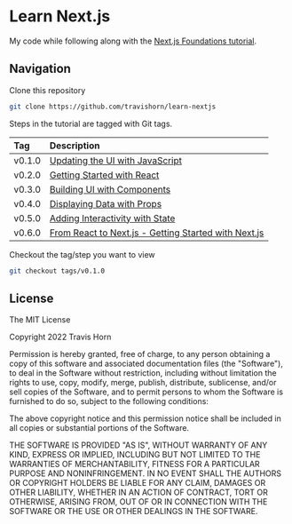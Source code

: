 # Learn Next.js

My code while following along with the [Next.js Foundations
tutorial](https://nextjs.org/learn/foundations/about-nextjs).

## Navigation

Clone this repository

```bash
git clone https://github.com/travishorn/learn-nextjs
```

Steps in the tutorial are tagged with Git tags.

| Tag    | Description                                                                                                                                   |
|:-------|:----------------------------------------------------------------------------------------------------------------------------------------------|
| v0.1.0 | [Updating the UI with JavaScript](https://nextjs.org/learn/foundations/from-javascript-to-react/updating-ui-with-javascript)                  |
| v0.2.0 | [Getting Started with React](https://nextjs.org/learn/foundations/from-javascript-to-react/getting-started-with-react)                        |
| v0.3.0 | [Building UI with Components](https://nextjs.org/learn/foundations/from-javascript-to-react/building-ui-with-components)                      |
| v0.4.0 | [Displaying Data with Props](https://nextjs.org/learn/foundations/from-javascript-to-react/displaying-data-with-props)                        |
| v0.5.0 | [Adding Interactivity with State](https://nextjs.org/learn/foundations/from-javascript-to-react/adding-interactivity-with-state])             |
| v0.6.0 | [From React to Next.js - Getting Started with Next.js](https://nextjs.org/learn/foundations/from-react-to-nextjs/getting-started-with-nextjs) |

Checkout the tag/step you want to view

```bash
git checkout tags/v0.1.0
```

## License

The MIT License

Copyright 2022 Travis Horn

Permission is hereby granted, free of charge, to any person obtaining a copy of
this software and associated documentation files (the "Software"), to deal in
the Software without restriction, including without limitation the rights to
use, copy, modify, merge, publish, distribute, sublicense, and/or sell copies of
the Software, and to permit persons to whom the Software is furnished to do so,
subject to the following conditions:

The above copyright notice and this permission notice shall be included in all
copies or substantial portions of the Software.

THE SOFTWARE IS PROVIDED "AS IS", WITHOUT WARRANTY OF ANY KIND, EXPRESS OR
IMPLIED, INCLUDING BUT NOT LIMITED TO THE WARRANTIES OF MERCHANTABILITY, FITNESS
FOR A PARTICULAR PURPOSE AND NONINFRINGEMENT. IN NO EVENT SHALL THE AUTHORS OR
COPYRIGHT HOLDERS BE LIABLE FOR ANY CLAIM, DAMAGES OR OTHER LIABILITY, WHETHER
IN AN ACTION OF CONTRACT, TORT OR OTHERWISE, ARISING FROM, OUT OF OR IN
CONNECTION WITH THE SOFTWARE OR THE USE OR OTHER DEALINGS IN THE SOFTWARE.
